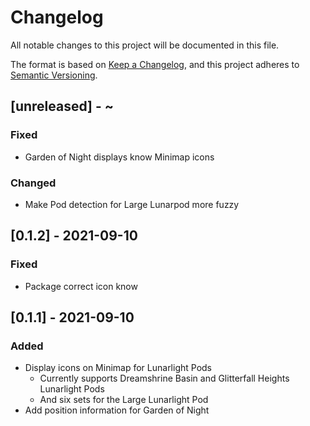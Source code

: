 # Changelog
All notable changes to this project will be documented in this file.

The format is based on [Keep a Changelog](https://keepachangelog.com/en/1.0.0/),
and this project adheres to [Semantic Versioning](https://semver.org/spec/v2.0.0.html).

## [unreleased] - ~
### Fixed
 - Garden of Night displays know Minimap icons
### Changed
 - Make Pod detection for Large Lunarpod more fuzzy

## [0.1.2] - 2021-09-10
### Fixed
 - Package correct icon know

## [0.1.1] - 2021-09-10
### Added
 - Display icons on Minimap for Lunarlight Pods
   + Currently supports Dreamshrine Basin and Glitterfall Heights Lunarlight Pods
   + And six sets for the Large Lunarlight Pod
 - Add position information for Garden of Night
